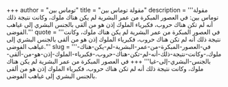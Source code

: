 +++
author = "توماس بين"
title = "مقولة توماس بين"
description = '''مقولة توماس بين: في العصور المبكرة من عمر البشرية لم يكن هناك ملوك، وكانت نتيجة ذلك أنه لم تكن هناك حروب، فكبرياء الملوك إذن هو من ألقى بالجنس البشري إلى غياهب الفوضى.'''
quote = '''في العصور المبكرة من عمر البشرية لم يكن هناك ملوك، وكانت نتيجة ذلك أنه لم تكن هناك حروب، فكبرياء الملوك إذن هو من ألقى بالجنس البشري إلى غياهب الفوضى.'''
slug = '''في-العصور-المبكرة-من-عمر-البشرية-لم-يكن-هناك-ملوك،-وكانت-نتيجة-ذلك-أنه-لم-تكن-هناك-حروب،-فكبرياء-الملوك-إذن-هو-من-ألقى-بالجنس-البشري-إلى-غيا'''
+++
في العصور المبكرة من عمر البشرية لم يكن هناك ملوك، وكانت نتيجة ذلك أنه لم تكن هناك حروب، فكبرياء الملوك إذن هو من ألقى بالجنس البشري إلى غياهب الفوضى.
